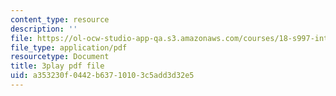 ```yaml
---
content_type: resource
description: ''
file: https://ol-ocw-studio-app-qa.s3.amazonaws.com/courses/18-s997-introduction-to-matlab-programming-fall-2011/a353230f0442b63710103c5add3d32e5_8wiIV-NfYwc.pdf
file_type: application/pdf
resourcetype: Document
title: 3play pdf file
uid: a353230f-0442-b637-1010-3c5add3d32e5
---
```

